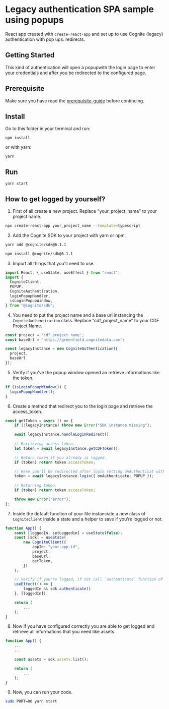 # Legacy authentication SPA sample using popups

React app created with `create-react-app` and set up to use Cognite (legacy) authentication with pop ups.
redirects.

## Getting Started

This kind of authentication will open a popupwith the login page to enter your credentials and after you be redirected to the configured page.

## Prerequisite

Make sure you have read the [prerequisite-guide](../../README.md#prerequisite) before continuing.

## Install

Go to this folder in your terminal and run:

`npm install`

or with yarn:

`yarn`

## Run

`yarn start`

## How to get logged by yourself?

1. First of all create a new project. Replace "your_project_name" to your project name.

```sh
npx create-react-app your_project_name --template=typescript
```

2. Add the Cognite SDK to your project with yarn or npm.

```sh
yarn add @cognite/sdk@6.1.1
```

```sh
npm install @cognite/sdk@6.1.1
```

3. Import all things that you'll need to use.

```ts
import React, { useState, useEffect } from "react";
import {
  CogniteClient,
  POPUP,
  CogniteAuthentication,
  loginPopupHandler,
  isLoginPopupWindow,
} from "@cognite/sdk";
```

4. You need to put the project name and a base url instancing the `CogniteAuthentication` class. Replace “cdf_project_name” to your CDF Project Name.

```ts
const project = 'cdf_project_name';
const baseUrl = "https://greenfield.cognitedata.com";

const legacyInstance = new CogniteAuthentication({
  project,
  baseUrl
});
```

5. Verify if you've the popup window opened an retrieve informations like the token.

```ts
if (isLoginPopupWindow()) {
  loginPopupHandler();
}
```

6. Create a method that redirect you to the login page and retrieve the access_token.

```ts
const getToken = async () => {
    if (!legacyInstance) throw new Error("SDK instance missing");

    await legacyInstance.handleLoginRedirect();
    
    // Retrieving access_token.
    let token = await legacyInstance.getCDFToken();

    // Return token if you already is logged.
    if (token) return token.accessToken;

	// Here you'll be redirected after login setting onAuthenticat with POPUP.
    token = await legacyInstance.login({ onAuthenticate: POPUP });
    
    // Returning token.
    if (token) return token.accessToken;

    throw new Error("error");
};
```

7. Inside the default function of your file instanciate a new class of `CogniteClient` inside a state and a helper to save if you're logged or not.

```ts
function App() {
    const [loggedIn, setLoggedin] = useState(false);
    const [sdk] = useState(
        new CogniteClient({
            appId: "your-app-id",
            project,
            baseUrl,
            getToken,
        })
    );

    // Verify if you're logged, if not call `authenticate` function of the `CogniteClient` that you already have instaciated.
    useEffect(() => {
        loggedIn && sdk.authenticate()
    }, [loggedIn]);

    return (
        ...
    );
}
```

8. Now if you have configured correctly you are able to get logged and retrieve all informations that you need like assets.

```ts
function App() {
    ...
    ...

    const assets = sdk.assets.list();

    return (
        ...
    );
}
```

9. Now, you can run your code.

```sh
sudo PORT=80 yarn start
```
